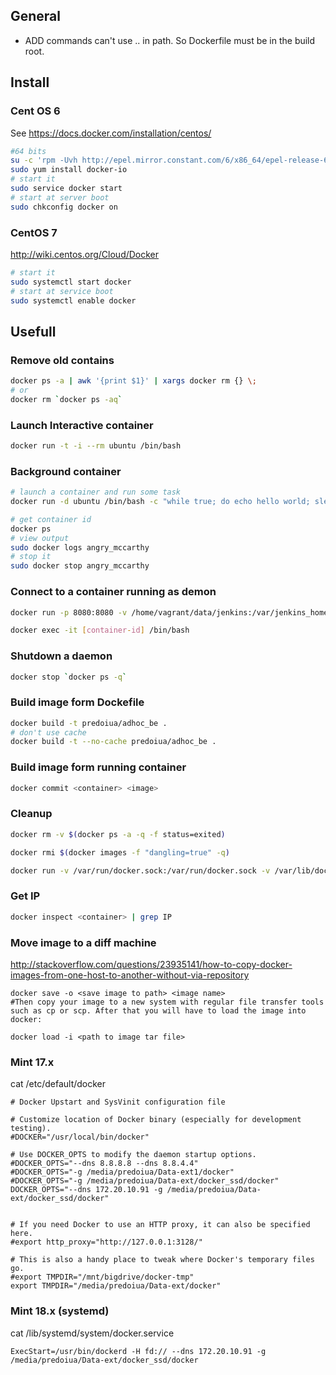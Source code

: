 ## General

- ADD commands can't use .. in path. So Dockerfile must be in the build root.

## Install


### Cent OS 6 

See https://docs.docker.com/installation/centos/

~~~ bash
#64 bits
su -c 'rpm -Uvh http://epel.mirror.constant.com/6/x86_64/epel-release-6-8.noarch.rpm'
sudo yum install docker-io
# start it
sudo service docker start
# start at server boot
sudo chkconfig docker on
~~~

### CentOS 7
http://wiki.centos.org/Cloud/Docker

~~~ bash
# start it
sudo systemctl start docker
# start at service boot
sudo systemctl enable docker
~~~

## Usefull

### Remove old contains

~~~ bash
docker ps -a | awk '{print $1}' | xargs docker rm {} \;
# or
docker rm `docker ps -aq`
~~~

### Launch Interactive container

~~~ bash
docker run -t -i --rm ubuntu /bin/bash
~~~

### Background container

~~~ bash
# launch a container and run some task
docker run -d ubuntu /bin/bash -c "while true; do echo hello world; sleep 1; done"

# get container id
docker ps
# view output
sudo docker logs angry_mccarthy
# stop it
sudo docker stop angry_mccarthy
~~~

### Connect to a container running as demon

~~~ bash
docker run -p 8080:8080 -v /home/vagrant/data/jenkins:/var/jenkins_home jenkins 

docker exec -it [container-id] /bin/bash
~~~

### Shutdown a daemon 

~~~ bash
docker stop `docker ps -q`
~~~

### Build image form Dockefile

~~~ bash
docker build -t predoiua/adhoc_be .
# don't use cache
docker build -t --no-cache predoiua/adhoc_be .
~~~

### Build image form running container

~~~ bash
docker commit <container> <image>
~~~~

### Cleanup

~~~ bash
docker rm -v $(docker ps -a -q -f status=exited)

docker rmi $(docker images -f "dangling=true" -q)

docker run -v /var/run/docker.sock:/var/run/docker.sock -v /var/lib/docker:/var/lib/docker --rm martin/docker-cleanup-volumes
~~~

### Get IP

~~~bash
docker inspect <container> | grep IP
~~~

### Move image to a diff machine

http://stackoverflow.com/questions/23935141/how-to-copy-docker-images-from-one-host-to-another-without-via-repository

~~~
docker save -o <save image to path> <image name>
#Then copy your image to a new system with regular file transfer tools such as cp or scp. After that you will have to load the image into docker:

docker load -i <path to image tar file>
~~~


### Mint 17.x


cat /etc/default/docker

~~~
# Docker Upstart and SysVinit configuration file

# Customize location of Docker binary (especially for development testing).
#DOCKER="/usr/local/bin/docker"

# Use DOCKER_OPTS to modify the daemon startup options.
#DOCKER_OPTS="--dns 8.8.8.8 --dns 8.8.4.4"
#DOCKER_OPTS="-g /media/predoiua/Data-ext1/docker"
#DOCKER_OPTS="-g /media/predoiua/Data-ext/docker_ssd/docker"
DOCKER_OPTS="--dns 172.20.10.91 -g /media/predoiua/Data-ext/docker_ssd/docker"


# If you need Docker to use an HTTP proxy, it can also be specified here.
#export http_proxy="http://127.0.0.1:3128/"

# This is also a handy place to tweak where Docker's temporary files go.
#export TMPDIR="/mnt/bigdrive/docker-tmp"
export TMPDIR="/media/predoiua/Data-ext/docker"
~~~

### Mint 18.x  (systemd)

cat /lib/systemd/system/docker.service

~~~
ExecStart=/usr/bin/dockerd -H fd:// --dns 172.20.10.91 -g /media/predoiua/Data-ext/docker_ssd/docker
~~~

